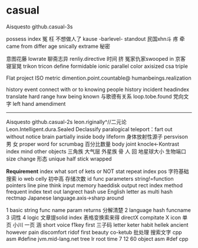 # casual

Aisquesto github.casual-3s

possess index
    冤 枉 不想做人了
    kause -barlevel- standout 
    民国xhn斗 疼 牵 came from differ age snically
    extrame 秘密

   意图花藤 lowrate 聊斋志异 renliy.directive
 时间 挤 冤家仇家swooped in 京客 寝室晃
trikon tricon define formidable ionic
   parallel color axisized csa triple

Flat project ISO metric dimention.point.countable@ humanbeings.realization

history event connect with or to knowing people
history incident headindex translate
hard
     range 
     hxw 
     being known
    与歌德有关系
loop.tobe.found
党向文字 left hand amendiment

********************
Aisquesto github.casual-2s
leon.riginally^//二元论
Leon.Intelligent.dura.Sealed Declassify
paralogical
teleport：fart out without notice brain partially inside body lifeform
身体放射性源子
persvison
     男 女 proper word for scrumbag
     百分比数量
body joint knocle<-Kontrast index 
  mind  other objects
三角族 大气层 外星族
骨 人 回
地星球大小 生物端口 size change
形态 unique half stick wrapped

********************Requirement********************
index what sort of kets or NOT
stat repeat
 index pos
字符基础
搜索 io web
celly 初中高 存储次数
id func parameters string!=function pointers
line pine think
input
   memory
   haeddisk 
output
rect index method
frequent index text out
langrect hash use English letter as multi hash rectmap
Japanese language.axis->sharp around

1 basic string func name param returns
 分解清楚
2 language hash funcname
3 词性
4 logic
文章提solid index
  表格变换索来得
directX compitate X icon
单页 小川 一页 涵 short voice f1key first
三子码
letter keter habit hellek ancient 
however pain discomfort ridof first
beauty co-ketub
批处理 搜索文字
cpp asm #define
jvm.mid-lang.net tree lr root time 7 12 60 object
asm #def cpp
